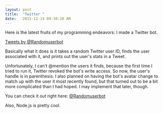 ```yaml
---
layout: post
title:  "Twitter "
date:   2015-12-14 09:30:20 AM
---
```


Here is the latest fruits of my programming endeavors: I made a Twitter bot.

<a class="twitter-timeline" data-dnt="true" href="https://twitter.com/Randomuserbot" data-widget-id="704322694469160960" data-chrome="nofooter noborders" data-tweet-limit="5">Tweets by @Randomuserbot</a>
<script>!function(d,s,id){var js,fjs=d.getElementsByTagName(s)[0],p=/^http:/.test(d.location)?'http':'https';if(!d.getElementById(id)){js=d.createElement(s);js.id=id;js.src=p+"://platform.twitter.com/widgets.js";fjs.parentNode.insertBefore(js,fjs);}}(document,"script","twitter-wjs");</script>

Basically what it does is it takes a random Twitter user ID, finds the user associated with it, and prints out the user's stats in a Tweet.

Unfortunately, I can't @mention the users it finds, because the first time I tried to run it, Twitter revoked the bot's write access. So now, the user's handle is in parenthesis. I also planned on having the bot's avatar change to match up with the user it most recently found, but that turned out to be a bit more complicated than I had hoped. I may implement that later, though.

You can check it out right here: <a href="https://twitter.com/randomuserbot">@Randomuserbot</a>

Also, Node.js is pretty cool.